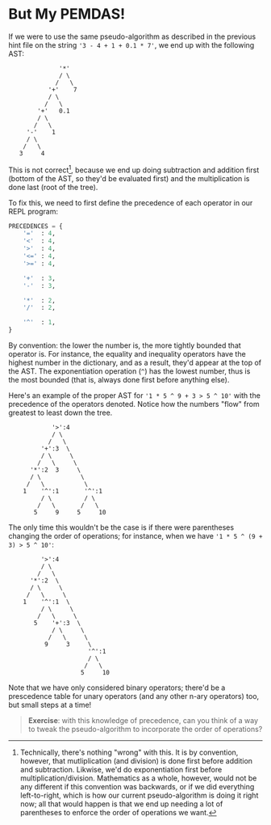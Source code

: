 # But My PEMDAS!

If we were to use the same pseudo-algorithm as described in the previous hint file
on the string `'3 - 4 + 1 + 0.1 * 7'`,
we end up with the following AST:
```
              '*'
              / \
             /   \
           '+'    7
           / \
          /   \
        '+'   0.1
        / \
       /   \
     '-'    1
     / \
    /   \
   3     4
```

This is not correct[^1],
because we end up doing subtraction and addition first
(bottom of the AST, so they'd be evaluated first)
and the multiplication is done last (root of the tree).

To fix this, we need to first define the precedence
of each operator in our REPL program:
```python
PRECEDENCES = {
    '='  : 4,
    '<'  : 4,
    '>'  : 4,
    '<=' : 4,
    '>=' : 4,

    '+'  : 3,
    '-'  : 3,

    '*'  : 2,
    '/'  : 2,

    '^'  : 1,
}
```

By convention: the lower the number is, the more tightly bounded that operator is.
For instance,
the equality and inequality operators have the highest number in the dictionary,
and as a result,
they'd appear at the top of the AST.
The exponentiation operation (`^`) has the lowest number,
thus is the most bounded (that is, always done first before anything else).

Here's an example of the proper AST for `'1 * 5 ^ 9 + 3 > 5 ^ 10'`
with the precedence of the operators denoted.
Notice how the numbers "flow" from greatest to least down the tree.
```
            '>':4
            / \
           /   \
         '+':3  \
         / \     \
        /   \     \
      '*':2  3     \
      / \           \
     /   \           \
    1    '^':1       '^':1
         / \         / \
        /   \       /   \
       5     9     5     10
```

The only time this wouldn't be the case is if there were parentheses
changing the order of operations;
for instance, when we have `'1 * 5 ^ (9 + 3) > 5 ^ 10'`:
```
         '>':4
         / \
        /   \
      '*':2  \
      / \     \
     /   \     \
    1    '^':1  \
         / \     \
        /   \     \
       5    '+':3  \
            / \     \
           /   \     \
          9     3     \
                      '^':1
                      / \
                     /   \
                    5     10
```

Note that we have only considered binary operators;
there'd be a prescedence table for unary operators (and any other n-ary operators)
too, but small steps at a time!

> **Exercise**: with this knowledge of precedence,
> can you think of a way to tweak the pseudo-algorithm
> to incorporate the order of operations?

[^1]: Technically, there's nothing "wrong" with this.
It is by convention, however,
that mutliplication (and division) is done first
before addition and subtraction.
Likwise, we'd do exponentiation first before multiplication/division.
Mathematics as a whole, however, would not be any different
if this convention was backwards,
or if we did everything left-to-right,
which is how our current pseudo-algorithm is doing it right now;
all that would happen is that we end up needing a lot of parentheses
to enforce the order of operations we want.
